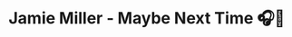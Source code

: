 # Jamie Miller - Maybe Next Time 🎧🎵

<audio autoplay>
 <source src = "Jamie Miller - Maybe Next Time (Official Video).mp3" type="audio/mp3"/>
  
**[Verse 1]**

Mom says trust your gut but I think mine's broken

'Cause I could swear that we were meant to be

Standing on your doorstep, now I'm frozen

How are these the words you're telling me?

**[Pre-Chorus]**

Now I'm all alone, I know it too well

And I know it won't help, but I'm telling myself

**[Chorus]**

Maybe next time I'll be enough

You'll give me everything instead of givin' up

Maybe next time won't be a waste

You'll be the one and not the one that got away

So, I count down the days till I won't have to say

**[Post-Chorus]**

Maybe next time

Ooh-ooh, ooh-ooh

Maybe next time

Ooh-ooh, ooh-ooh

**[Verse 2]**

Don't know why I watched when I know the ending

Wanna skip right to the part, it doesn't hurt

Thinking that night, boarding that flight

With a bruised up heart and a carry-on bag

A long-lost love that I'll never get back, wanna get it back

**[Chorus]**

Maybe next time I'll be enough

You'll give me everything instead of givin' up

Maybe next time won't be a waste

You'll be the one and not the one that got away

So, I count down the days till I won't have to say

**[Post-Chorus]**

Maybe next time

Ooh-ooh, ooh-ooh

Maybe next time

Ooh-ooh, ooh-ooh

**[Bridge]**

Maybe next time I'll be enough

You'll give me everything instead of givin' up

And maybe next time won't be a waste

You'll be the one and not the one that got away

So, I count down the days till I won't have to say

**[Outro]**

Oh, I count out the days till I won't have to say

Maybe next time
